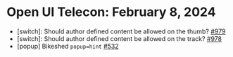 Open UI Telecon: February 8, 2024
===================================
* [switch]: Should author defined content be allowed on the thumb? [#979](https://github.com/openui/open-ui/issues/979)
* [switch]: Should author defined content be allowed on the track? [#978](https://github.com/openui/open-ui/issues/978)
* [popup] Bikeshed `popup=hint` [#532](https://github.com/openui/open-ui/issues/532)
